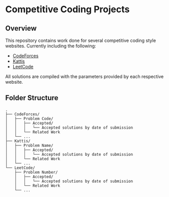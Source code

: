 # Competitive Coding Projects

## Overview

This repository contains work done for several competitive coding style websites. Currently including the following:
- [CodeForces][1]
- [Kattis][2]
- [LeetCode][3]

All solutions are compiled with the parameters provided by each respective website.

## Folder Structure

```
.
├── CodeForces/
│   ├── Problem Code/
│   │   ├── Accepted/
│   │   │   └── Accepted solutions by date of submission
│   │   └── Related Work
│   └── ...
├── Kattis/
│   ├── Problem Name/
│   │   ├── Accepted/
│   │   │   └── Accepted solutions by date of submission
│   │   └── Related Work
│   └── ...
└── LeetCode/
    ├── Problem Number/
    │   ├── Accepted/
    │   │   └── Accepted solutions by date of submission
    │   └── Related Work
    └── ...
```

[1]: <https://codeforces.com/> "CodeForces Home Page"
[2]: <https://open.kattis.com/> "Open Kattis Home Page"
[3]: <https://leetcode.com/> "LeetCode Home Page"
